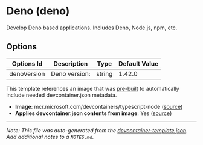 
# Deno (deno)

Develop Deno based applications. Includes Deno, Node.js, npm, etc.

## Options

| Options Id | Description | Type | Default Value |
|-----|-----|-----|-----|
| denoVersion | Deno version: | string | 1.42.0 |

This template references an image that was [pre-built](https://containers.dev/implementors/reference/#prebuilding) to automatically include needed devcontainer.json metadata.

* **Image**: mcr.microsoft.com/devcontainers/typescript-node ([source](https://github.com/devcontainers/images/tree/main/src/typescript-node))
* **Applies devcontainer.json contents from image**: Yes ([source](https://github.com/devcontainers/images/blob/main/src/typescript-node/.devcontainer/devcontainer.json))


---

_Note: This file was auto-generated from the [devcontainer-template.json](https://github.com/rsm-hcd/devcontainer-templates/blob/main/src/deno/devcontainer-template.json).  Add additional notes to a `NOTES.md`._
